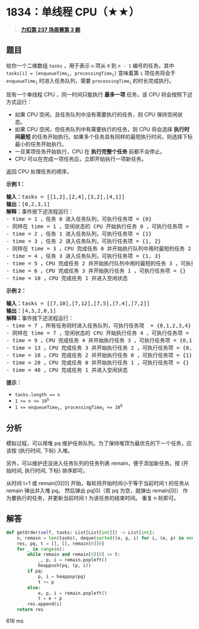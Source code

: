 # 1834：单线程 CPU（★★）


> <u>**[力扣第 237 场周赛第 3 题](https://leetcode.cn/problems/single-threaded-cpu/)**</u>

## 题目

<p>给你一个二维数组 <code>tasks</code> ，用于表示 <code>n</code>​​​​​​ 项从 <code>0</code> 到 <code>n - 1</code> 编号的任务。其中 <code>tasks[i] = [enqueueTime<sub>i</sub>, processingTime<sub>i</sub>]</code> 意味着第 <code>i<sup>​​​​​​</sup></code>​​​​ 项任务将会于 <code>enqueueTime<sub>i</sub></code> 时进入任务队列，需要 <code>processingTime<sub>i</sub></code><sub> </sub>的时长完成执行。</p>

<p>现有一个单线程 CPU ，同一时间只能执行 <strong>最多一项</strong> 任务，该 CPU 将会按照下述方式运行：</p>

<ul>
<li>如果 CPU 空闲，且任务队列中没有需要执行的任务，则 CPU 保持空闲状态。</li>
<li>如果 CPU 空闲，但任务队列中有需要执行的任务，则 CPU 将会选择 <strong>执行时间最短</strong> 的任务开始执行。如果多个任务具有同样的最短执行时间，则选择下标最小的任务开始执行。</li>
<li>一旦某项任务开始执行，CPU 在 <strong>执行完整个任务</strong> 前都不会停止。</li>
<li>CPU 可以在完成一项任务后，立即开始执行一项新任务。</li>
</ul>

<p>返回<em> </em>CPU<em> </em>处理任务的顺序。</p>



<p><strong>示例 1：</strong></p>

<pre><strong>输入：</strong>tasks = [[1,2],[2,4],[3,2],[4,1]]
<strong>输出：</strong>[0,2,3,1]
<strong>解释：</strong>事件按下述流程运行：
- time = 1 ，任务 0 进入任务队列，可执行任务项 = {0}
- 同样在 time = 1 ，空闲状态的 CPU 开始执行任务 0 ，可执行任务项 = {}
- time = 2 ，任务 1 进入任务队列，可执行任务项 = {1}
- time = 3 ，任务 2 进入任务队列，可执行任务项 = {1, 2}
- 同样在 time = 3 ，CPU 完成任务 0 并开始执行队列中用时最短的任务 2 ，可执行任务项 = {1}
- time = 4 ，任务 3 进入任务队列，可执行任务项 = {1, 3}
- time = 5 ，CPU 完成任务 2 并开始执行队列中用时最短的任务 3 ，可执行任务项 = {1}
- time = 6 ，CPU 完成任务 3 并开始执行任务 1 ，可执行任务项 = {}
- time = 10 ，CPU 完成任务 1 并进入空闲状态
</pre>

<p><strong>示例 2：</strong></p>

<pre><strong>输入：</strong>tasks = [[7,10],[7,12],[7,5],[7,4],[7,2]]
<strong>输出：</strong>[4,3,2,0,1]
<strong>解释：</strong>事件按下述流程运行：
- time = 7 ，所有任务同时进入任务队列，可执行任务项  = {0,1,2,3,4}
- 同样在 time = 7 ，空闲状态的 CPU 开始执行任务 4 ，可执行任务项 = {0,1,2,3}
- time = 9 ，CPU 完成任务 4 并开始执行任务 3 ，可执行任务项 = {0,1,2}
- time = 13 ，CPU 完成任务 3 并开始执行任务 2 ，可执行任务项 = {0,1}
- time = 18 ，CPU 完成任务 2 并开始执行任务 0 ，可执行任务项 = {1}
- time = 28 ，CPU 完成任务 0 并开始执行任务 1 ，可执行任务项 = {}
- time = 40 ，CPU 完成任务 1 并进入空闲状态</pre>



<p><strong>提示：</strong></p>

<ul>
<li><code>tasks.length == n</code></li>
<li><code>1 &lt;= n &lt;= 10<sup>5</sup></code></li>
<li><code>1 &lt;= enqueueTime<sub>i</sub>, processingTime<sub>i</sub> &lt;= 10<sup>9</sup></code></li>
</ul>


## 分析

模拟过程，可以用堆 pq 维护任务队列。为了保持堆顶为最优先的下一个任务，应该按 (执行时间, 下标) 入堆。

另外，可以维护还没进入任务队列的任务列表 remain，便于添加新任务。按 (开始时间, 执行时间, 下标) 排序即可。

从时间 t=1 或 remain[0][0] 开始，每轮将开始时间小于等于当前时间 t 的任务从 remain 弹出并入堆 pq。
然后弹出 pq[0]（若 pq 为空，就弹出 remain[0]） 作为要执行的任务，并更新当前时间 t 为该任务的结束时间。
重复 n 轮即可。


## 解答

```python
def getOrder(self, tasks: List[List[int]]) -> List[int]:
	n, remain = len(tasks), deque(sorted((e, p, i) for i, (e, p) in enumerate(tasks)))
	res, pq, t = [], [], remain[0][0]
	for _ in range(n):
		while remain and remain[0][0] <= t:
			_, p, i = remain.popleft()
			heappush(pq, (p, i))
		if pq:
			p, i = heappop(pq)
			t += p
		else:
			e, p, i = remain.popleft()
			t = e + p
		res.append(i)
	return res
```

616 ms
